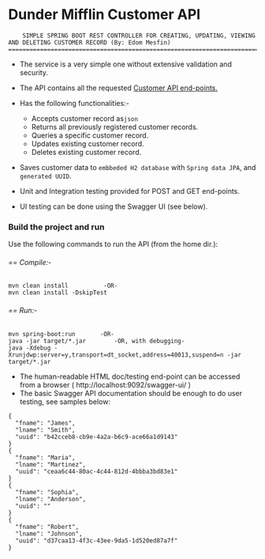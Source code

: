# Dunder Mifflin Customer API

```
    SIMPLE SPRING BOOT REST CONTROLLER FOR CREATING, UPDATING, VIEWING AND DELETING CUSTOMER RECORD (By: Edom Mesfin)
==========================================================================================================================
```
- The service is a very simple one without extensive validation and security.
- The API contains all the requested [Customer API end-points.](http://localhost:9092/dunder/customers/)


- Has the following functionalities:-
  - Accepts customer record as`json`
  - Returns all previously registered customer records.
  - Queries a specific customer record.
  - Updates existing customer record.
  - Deletes existing customer record.
- Saves customer data to `embbeded H2 database` with `Spring data JPA`, and `generated UUID`.
- Unit and Integration testing provided for POST and GET end-points.
- UI testing can be done using the Swagger UI (see below).
 
### Build the project and run
Use the following commands to run the API (from the home dir.):

###### == Compile:-
```
mvn clean install          -OR-
mvn clean install -DskipTest
```
###### == Run:-
```
mvn spring-boot:run       -OR-
java -jar target/*.jar        -OR, with debugging-
java -Xdebug -Xrunjdwp:server=y,transport=dt_socket,address=40013,suspend=n -jar target/*.jar
```
- The human-readable HTML doc/testing end-point can be accessed from a browser ( http://localhost:9092/swagger-ui/ )
- The basic Swagger API documentation should be enough to do user testing, see samples below:
```
{
  "fname": "James",
  "lname": "Smith",
  "uuid": "b42cceb8-cb9e-4a2a-b6c9-ace66a1d9143"
}
{
  "fname": "Maria",
  "lname": "Martinez",
  "uuid": "ceaa6c44-80ac-4c44-812d-4bbba3bd83e1"
}
{
  "fname": "Sophia",
  "lname": "Anderson",
  "uuid": ""
}
{
  "fname": "Robert",
  "lname": "Johnson",
  "uuid": "d37caa13-4f3c-43ee-9da5-1d520ed87a7f"
}
```
